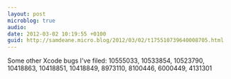 ```yaml
---
layout: post
microblog: true
audio: 
date: 2012-03-02 10:19:55 +0100
guid: http://samdeane.micro.blog/2012/03/02/t175510739640008705.html
---
```

Some other Xcode bugs I've filed:
10555033, 10533854, 10523790, 10418863, 10418851, 10418849, 8973110, 8100446, 6000449, 4131301
